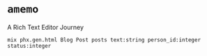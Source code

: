 # `amemo`

A Rich Text Editor Journey



```
mix phx.gen.html Blog Post posts text:string person_id:integer status:integer
```

